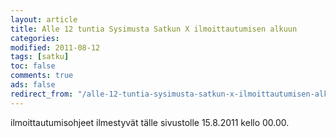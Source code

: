 ```yaml
--- 
layout: article 
title: Alle 12 tuntia Sysimusta Satkun X ilmoittautumisen alkuun 
categories: 
modified: 2011-08-12 
tags: [satku]
toc: false 
comments: true 
ads: false 
redirect_from: "/alle-12-tuntia-sysimusta-satkun-x-ilmoittautumisen-alkuun" 
--- 
```


ilmoittautumisohjeet ilmestyvät tälle sivustolle 15.8.2011 kello 00.00. 

